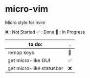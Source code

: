 # micro-vim
Micro style for nvim

❌ : Not Started
✅ : Done
🔄 : In Progress

to do:                 | . |
---------------------- | --|
 remap keys            | 🔄|
 get micro-like GUI    | ✅ |
 get micro-like statusbar | ❌ |



